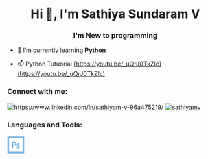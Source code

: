 <h1 align="center">Hi 👋, I'm Sathiya Sundaram V</h1>
<h3 align="center">I'm New to programming</h3>

- 🌱 I’m currently learning **Python**

- 📫 Python Tutuorial [https://youtu.be/_uQrJ0TkZlc](https://youtu.be/_uQrJ0TkZlc)

<h3 align="left">Connect with me:</h3>
<p align="left">
<a href="https://linkedin.com/in/sathiyam v" target="blank"><img align="center" src="https://raw.githubusercontent.com/rahuldkjain/github-profile-readme-generator/master/src/images/icons/Social/linked-in-alt.svg" alt="https://www.linkedin.com/in/sathiyam-v-96a475219/" height="30" width="40" /></a>
<a href="https://www.hackerrank.com/sathiyamv" target="blank"><img align="center" src="https://raw.githubusercontent.com/rahuldkjain/github-profile-readme-generator/master/src/images/icons/Social/hackerrank.svg" alt="sathiyamv" height="30" width="40" /></a>
</p>

<h3 align="left">Languages and Tools:</h3>
<p align="left"> <a href="https://www.photoshop.com/en" target="_blank"> <img src="https://raw.githubusercontent.com/devicons/devicon/master/icons/photoshop/photoshop-line.svg" alt="photoshop" width="40" height="40"/> </a> </p>
